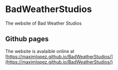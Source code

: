 # BadWeatherStudios
The website of Bad Weather Studios

## Github pages
The website is avalaible online at [https://maximlopez.github.io/BadWeatherStudios/](https://maximlopez.github.io/BadWeatherStudios/)